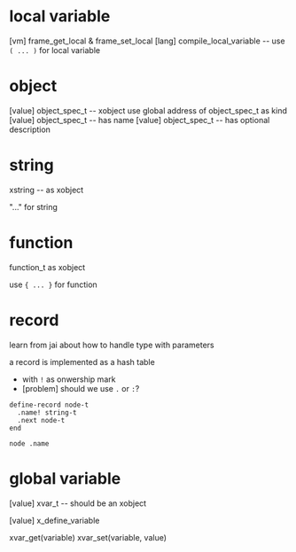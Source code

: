 # local variable

[vm] frame_get_local & frame_set_local
[lang] compile_local_variable -- use `( ... )` for local variable

# object

[value] object_spec_t -- xobject use global address of object_spec_t as kind
[value] object_spec_t -- has name
[value] object_spec_t -- has optional description

# string

xstring -- as xobject

"..." for string

# function

function_t as xobject

use `{ ... }` for function

# record

learn from jai about how to handle type with parameters

a record is implemented as a hash table

- with `!` as onwership mark
- [problem] should we use `.` or `:`?

```
define-record node-t
  .name! string-t
  .next node-t
end

node .name
```

# global variable

[value] xvar_t -- should be an xobject

[value] x_define_variable

xvar_get(variable)
xvar_set(variable, value)
